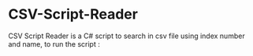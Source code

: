 # CSV-Script-Reader
CSV Script Reader is a C# script to search in csv file using index number and name, to run the script :
##
